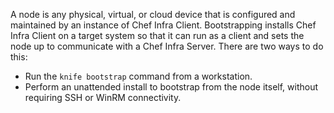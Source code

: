 A node is any physical, virtual, or cloud device that is configured and
maintained by an instance of Chef Infra Client. Bootstrapping installs
Chef Infra Client on a target system so that it can run as a client and
sets the node up to communicate with a Chef Infra Server. There are two
ways to do this:

- Run the `knife bootstrap` command from a workstation.
- Perform an unattended install to bootstrap from the node itself,
    without requiring SSH or WinRM connectivity.